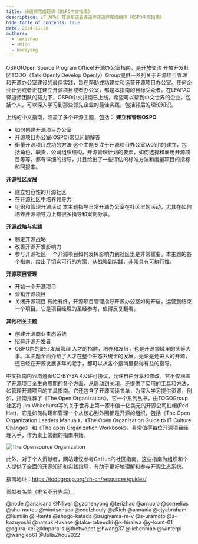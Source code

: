 ```yaml
---
title: 译道师完成翻译《OSPO中文指南》
description: LF APAC 开源布道者译道师译道师完成翻译《OSPO中文指南》
hide_table_of_contents: true
date: 2024-11-30
authors:
  - terizhao
  - zRich
  - nodeyang
---
```


OSPO(Open Source Program Office)开源办公室指南，是开放交流 开放开发社区TODO（Talk Openly Develop Openly）Group提供一系列关于开源项目管理和开源办公室建设的最佳实践，旨在帮助成功建立和运营开源项目办公室。任何企业计划或者正在建立开源项目或者办公室，都是本指南的目标受众者。在LFAPAC译道师团队的努力下，OSPO中文指南已上线，希望可以帮到中文世界的企业，包括个人，可以深入学习到那些领先企业的最佳实践，包括背后的理论知识。

上线的中文指南，涵盖了多个开源主题，包括：
**建立和管理OSPO**

- 如何创建开源项目办公室
- 开源项目办公室(OSPO)常见问题解答
- 衡量开源项目成功的方法
这个主题专注于开源项目办公室从0到1的建立，包括角色，职责，公司组织结构，开源管理计划的要素，如何选择和雇用开源项目等等，都有详细的指导，并且给出了一些评估的标准方法和度量项目的指标和回报率。

**开源社区发展**

- 建立包容性的开源社区
- 在开源社区中培养领导力
- 组织和管理开源活动
本主题指导日常开源办公室在社区里的活动，尤其在如何培养开源领导力上有很多指导和案例分享。

**开源战略与实践**

- 制定开源战略
- 改善开源开发影响力
- 参与开源社区
一个开源项目如何发挥影响力到社区里是非常重要。本主题的各个指南，给出了切实可行的方案，从战略到实践，非常具有可执行性。

**开源项目管理**

- 开始一个开源项目
- 营销开源项目
- 关闭开源项目
有始有终，开源项目管理指导开源办公室如何开启，运营到结束一个项目。它是项目经理的圣经参考，值得反复翻看。

**其他相关主题**

- 创建开源商业生态系统
- 招募开源开发者
- OSPO内的职业发展管理
人才的招聘，培养和发展，也是开源领域里的头等大事。本主题全面介绍了人才在整个生态系统里的发展。无论是还进入的开源，还已经在开源发展多年的老手，都可以从各个指南里获得有益的指导。

中文指南内容均遵循CC-BY-SA 4.0许可协议，允许自由分享和修改。它不仅涵盖了开源项目全生命周期的各个方面，从启动到关闭，还提供了实用的工具和方法，如管理开源项目的工具指南。它还包含了开源阅读书单，为深入学习提供资源，例如，指南推荐了《The Open Organization》，它一个系列丛书，由TOGOGroup社区将Jim Whitehurst写的关于世界上第一家市值十亿美元的开源公司红帽(Red Hat)，它是如何构建和管理一个从核心到外围都是开源的组织，包括《The Open Organization Leaders Manual》，《The Open Organization Guide to IT Culture Change》 和《The open Organization Workbook》。非常值得每位开源项目经理入手，作为桌上常翻的指南书籍。

![The Opensource Organization](/img/241130-the_opensource_org.jpg)

此外，对于个人贡献者，网站建议参考GitHub的社区指南。这些指南为组织和个人提供了全面的开源知识和实践指导，有助于更好地理解和参与开源生态系统。

指南地址：<https://todogroup.org/zh-cn/resources/guides/>

[贡献者名单（排名不分先后）](https://github.com/todogroup/todogroup.org/pull/499):

@node
@anajsana
@Nliver
@gzchenyong
@terizhao
@arnuojo
@cornelius
@shu-mutou
@windsonsea
@coolzhouly
@zRich
@annania
@cjyabraham
@liumiiin
@i-kenta
@shogo-katada
@sugiyama-m-v
@s-uramoto
@s-kazuyoshi
@natsuki-takase
@taka-takeuchi
@k-hiraiwa
@y-ksmt-01
@ogura-kei
@kinpara-s
@thetwopct
@hwang37
@lichenmao
@winterpi
@wangleo61
@JuliaZhou2022
